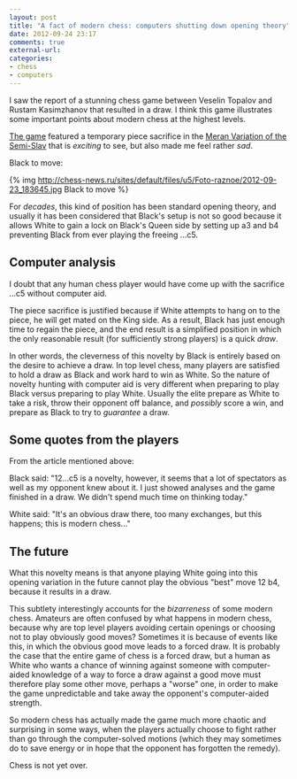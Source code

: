 ```yaml
---
layout: post
title: "A fact of modern chess: computers shutting down opening theory"
date: 2012-09-24 23:17
comments: true
external-url: 
categories: 
- chess
- computers
---
```

I saw the report of a stunning chess game between Veselin Topalov and Rustam Kasimzhanov that resulted in a draw. I think this game illustrates some important points about modern chess at the highest levels.

[The game](http://chess-news.ru/en/node/9478) featured a temporary piece sacrifice in the [Meran Variation of the Semi-Slav](http://en.wikipedia.org/wiki/Semi-Slav_Defense#Meran_Variation:_6.Bd3) that is *exciting* to see, but also made me feel rather *sad*.

Black to move:

{% img http://chess-news.ru/sites/default/files/u5/Foto-raznoe/2012-09-23_183645.jpg Black to move %}

For *decades*, this kind of position has been standard opening theory, and usually it has been considered that Black's setup is not so good because it allows White to gain a lock on Black's Queen side by setting up a3 and b4 preventing Black from ever playing the freeing ...c5.

## Computer analysis

I doubt that any human chess player would have come up with the sacrifice ...c5 without computer aid.

The piece sacrifice is justified because if White attempts to hang on to the piece, he will get mated on the King side. As a result, Black has just enough time to regain the piece, and the end result is a simplified position in which the only reasonable result (for sufficiently strong players) is a quick *draw*.

In other words, the cleverness of this novelty by Black is entirely based on the desire to achieve a draw. In top level chess, many players are satisfied to hold a draw as Black and work hard to win as White. So the nature of novelty hunting with computer aid is very different when preparing to play Black versus preparing to play White. Usually the elite prepare as White to take a risk, throw their opponent off balance, and *possibly* score a win, and prepare as Black to try to *guarantee* a draw.

## Some quotes from the players

From the article mentioned above:

Black said: "12...с5 is a novelty, however, it seems that a lot of spectators as well as my opponent knew about it. I just showed analyses and the game finished in a draw. We didn't spend much time on thinking today."

White said: "It's an obvious draw there, too many exchanges, but this happens; this is modern chess..."

## The future

What this novelty means is that anyone playing White going into this opening variation in the future cannot play the obvious "best" move 12 b4, because it results in a draw.

This subtlety interestingly accounts for the *bizarreness* of some modern chess. Amateurs are often confused by what happens in modern chess, because why are top level players avoiding certain openings or choosing not to play obviously good moves? Sometimes it is because of events like this, in which the obvious good move leads to a forced draw. It is probably the case that the entire game of chess is a forced draw, but a human as White who wants a chance of winning against someone with computer-aided knowledge of a way to force a draw against a good move must therefore play some other move, perhaps a "worse" one, in order to make the game unpredictable and take away the opponent's computer-aided strength.

So modern chess has actually made the game much more chaotic and surprising in some ways, when the players actually choose to fight rather than go through the computer-solved motions (which they may sometimes do to save energy or in hope that the opponent has forgotten the remedy).

Chess is not yet over.
